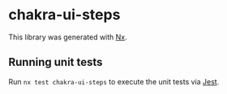 # chakra-ui-steps

This library was generated with [Nx](https://nx.dev).

## Running unit tests

Run `nx test chakra-ui-steps` to execute the unit tests via [Jest](https://jestjs.io).
